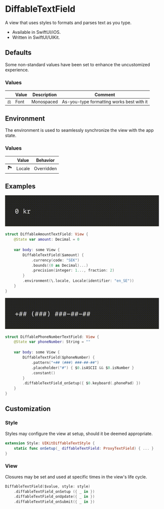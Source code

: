 # DiffableTextField

A view that uses styles to formats and parses text as you type.

- Available in SwiftUI/iOS.
- Written in SwiftUI/UIKit.

## Defaults

Some non-standard values have been set to enhance the uncustomized experience.

### Values

|   | Value | Description | Comment |
|---|-------|-------------|---------|
| :balance_scale: | Font | Monospaced | As-you-type formatting works best with it |

## Environment

The environment is used to seamlessly synchronize the view with the app state.

### Values

|   | Value  | Behavior |
|---|--------|----------|
| :national_park: | Locale | Overridden |

## Examples

![DiffableAmountTextField.gif](../Assets/DiffableAmountTextField.gif)

```swift
struct DiffableAmountTextField: View {
    @State var amount: Decimal = 0

    var body: some View {
        DiffableTextField($amount) {
            .currency(code: "SEK")
            .bounds((0 as Decimal)...)
            .precision(integer: 1..., fraction: 2)
        }
        .environment(\.locale, Locale(identifier: "en_SE"))
    }
}
```

![DiffablePhoneNumberTextField.gif](../Assets/DiffablePhoneNumberTextField.gif)

```swift
struct DiffablePhoneNumberTextField: View {
    @State var phoneNumber: String = ""
    
    var body: some View {
        DiffableTextField($phoneNumber) {
            .pattern("+## (###) ###-##-##")
            .placeholder("#") { $0.isASCII && $0.isNumber }
            .constant()
        }
        .diffableTextField_onSetup({ $0.keyboard(.phonePad) })
    }
}
```

## Customization

### Style

Styles may configure the view at setup, should it be deemed appropriate. 

```swift
extension Style: UIKitDiffableTextStyle {    
    static func onSetup(_ diffableTextField: ProxyTextField) { ... }
}
```

### View

Closures may be set and used at specific times in the view's life cycle.

```swift
DiffableTextField($value, style: style)
    .diffableTextField_onSetup ({ _ in })
    .diffableTextField_onUpdate({ _ in })
    .diffableTextField_onSubmit({ _ in })

```
